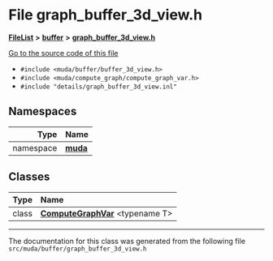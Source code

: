 

# File graph\_buffer\_3d\_view.h



[**FileList**](files.md) **>** [**buffer**](dir_9b44f68c181db0b11e9502e462454d05.md) **>** [**graph\_buffer\_3d\_view.h**](graph__buffer__3d__view_8h.md)

[Go to the source code of this file](graph__buffer__3d__view_8h_source.md)



* `#include <muda/buffer/buffer_3d_view.h>`
* `#include <muda/compute_graph/compute_graph_var.h>`
* `#include "details/graph_buffer_3d_view.inl"`













## Namespaces

| Type | Name |
| ---: | :--- |
| namespace | [**muda**](namespacemuda.md) <br> |


## Classes

| Type | Name |
| ---: | :--- |
| class | [**ComputeGraphVar**](classmuda_1_1_compute_graph_var.md) &lt;typename T&gt;<br> |



















































------------------------------
The documentation for this class was generated from the following file `src/muda/buffer/graph_buffer_3d_view.h`

